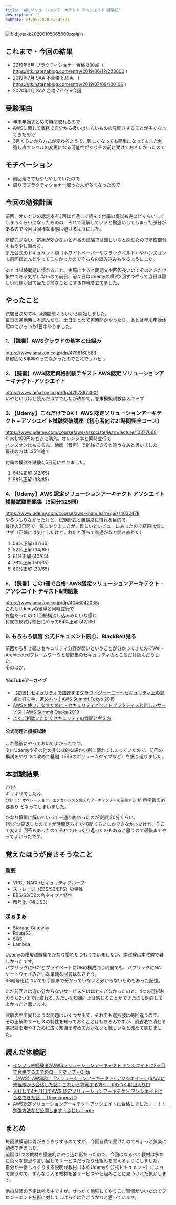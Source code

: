 ```yaml
---
title: 'AWSソリューションアーキテクト アソシエイト 受験記'
description: ''
pubDate: 01/05/2020 07:45:34
---
```


<p><span itemscope itemtype="http://schema.org/Photograph"><img src="/images/hatena/20200105065609.png" alt="f:id:jotaki:20200105065609p:plain" title="f:id:jotaki:20200105065609p:plain" class="hatena-fotolife" itemprop="image"></span></p>

<h2>これまで・今回の結果</h2>

<ul>
<li>2019年6月 プラクティショナー合格 830点（ <a href="https://jtk.hatenablog.com/entry/2019/06/12/223000">https://jtk.hatenablog.com/entry/2019/06/12/223000</a> ）</li>
<li>2019年7月 SAA 不合格 630点 （ <a href="https://jtk.hatenablog.com/entry/2019/07/09/100106">https://jtk.hatenablog.com/entry/2019/07/09/100106</a> ）</li>
<li>2020年1月 SAA 合格 771点 ※今回</li>
</ul>

<h2>受験理由</h2>

<ul>
<li>年末年始まとめて時間取れるので</li>
<li>AWSに関して業務で自分から扱いはしないものの見聞きすることが多くなってきたので</li>
<li>3月くらいから方式が変わるようで、難しくなっても簡単になってもまた勉強し直すレベルの変更になる可能性がありその前に受けておきたかったので</li>
</ul>

<h2>モチベーション</h2>

<ul>
<li>前回落ちてもやもやしていたので</li>
<li>周りでプラクティショナー取った人が多くなったので</li>
</ul>

<h2>今回の勉強計画</h2>

<p>前回、オレンジの認定本を3回ほど通しで読んで付属の模試も完コピくらいしてしまうくらいになったものの、それで理解していると勘違いしてしまった部分があるので今回は同様な事態は避けるようにした。</p>

<p>基礎力がない／応用が効かないと本番の試験では難しいなと感じたので基礎部分をもう少し固める。<br/>
また公式のドキュメント類（ホワイトペーパーやブラックベルト）やハンズオンも前回ほとんどやってこなかったのでそちらの読み込みもやるようにした。</p>

<p>あとは試験問題に慣れること。実際にやると問題文や回答長いのでそのときだけ集中できる気がしないので前日、前々日はUdemyの模試2回ずつやって当日は難しい問題が出て当たり前なことにする作戦を立てました。</p>

<h2>やったこと</h2>

<p>試験日決めて3、4週間前くらいから開始しました。<br/>
毎日の通勤時に本読んだり、土日まとめて何時間かやったり、あとは年末年始休暇中にがっつり1日中やりました。</p>

<h3>1. 【読書】AWSクラウドの基本と仕組み</h3>

<p><a href="https://www.amazon.co.jp/dp/4798160563">https://www.amazon.co.jp/dp/4798160563</a><br/>
基礎固め&amp;半年やってなかったのでこれでリハビリ</p>

<h3>2. 【読書】AWS認定資格試験テキスト AWS認定 ソリューションアーキテクト-アソシエイト</h3>

<p><a href="https://www.amazon.co.jp/dp/479739739X/">https://www.amazon.co.jp/dp/479739739X/</a><br/>
いやというほど読んだはずでしたが改めて。巻末模擬試験はスキップ</p>

<h3>3. 【Udemy】これだけでOK！ AWS 認定ソリューションアーキテクト – アソシエイト試験突破講座（初心者向け21時間完全コース）</h3>

<p><a href="https://www.udemy.com/course/aws-associate/learn/lecture/13377668">https://www.udemy.com/course/aws-associate/learn/lecture/13377668</a><br/>
年末1,400円のときに購入。オレンジ本と同時並行で<br/>
ハンズオンはもちろん、動画（音声）で勉強できると違うなあと思いました。<br/>
最後の方は1.25倍速で</p>

<p>付属の模試を試験4,5日前にやりました。</p>

<ol>
<li>64%正解 (42/65)</li>
<li>58%正解 (38/65)</li>
</ol>

<h3>4. 【Udemy】AWS 認定ソリューションアーキテクト アソシエイト模擬試験問題集（5回分325問）</h3>

<p><a href="https://www.udemy.com/course/aws-knan/learn/quiz/4632478">https://www.udemy.com/course/aws-knan/learn/quiz/4632478</a><br/>
やるつもりなかったけど、試験形式と難易度に慣れる目的で<br/>
最後の3日間で一気にやりましたが、難しいとレビューにあったので結果は気にせず（正確には気にしたけどこれだと落ちて普通かなと開き直れた）</p>

<ol>
<li>56%正解 (37/65)</li>
<li>52%正解 (34/65)</li>
<li>61%正解 (40/65)</li>
<li>76%正解 (50/65)</li>
<li>60%正解 (39/65)</li>
</ol>

<h3>5. 【読書】この1冊で合格! AWS認定ソリューションアーキテクト - アソシエイト テキスト&amp;問題集</h3>

<p><a href="https://www.amazon.co.jp/dp/4046042036/">https://www.amazon.co.jp/dp/4046042036/</a><br/>
これもUdemyの後半と同時並行で<br/>
終盤だったので1回結構流し込みみたいな感じ<br/>
付属の模試は前日にやって64%正解 (42/65)</p>

<h3>6. もろもろ復習 公式ドキュメント読む、BlackBelt見る</h3>

<p>前回から引き続きセキュリティ分野が弱いということが分かってきたのでWell-Architectedフレームワークと質問集のセキュリティのところだけ読んだりした。<br/>
そのほか、</p>

<h4>YouTubeアーカイブ</h4>

<ul>
<li><a href="https://www.youtube.com/watch?v=0vmQNd5ZJxw">【初級】セキュリティで加速するクラウドジャーニー～セキュリティ上の論点と打ち手、進め方～ | AWS Summit Tokyo 2019</a></li>
<li><a href="https://www.youtube.com/watch?v=nebsF0XE0JA">AWSを使いこなすために - セキュリティとベストプラクティスと新しいサービス | AWS Summit Osaka 2019</a></li>
<li><a href="https://www.youtube.com/watch?v=0OTIDeKMVyY">よくご相談いただくセキュリティの質問と考え方</a></li>
</ul>

<h4>公式問題と模擬試験</h4>

<p>これ最後にやっておいてよかったです。<br/>
変にUdemyやその他の非公式的な細かい所に慣れてしまっていたので、前回の模試をやりつつ改めて基礎（EBSのボリュームタイプなど）を振り返りました。</p>

<h2>本試験結果</h2>

<p>771点<br/>
ギリギリでしたね..<br/>
<code>分野 5: オペレーショナルエクセレンスを備えたアーキテクチャを定義する</code> が 再学習の必要あり となってしまいました。</p>

<p>かなり慎重に解いていって一通り終わったのが1時間20分くらい。<br/>
1問ずつ見返したのですが時間足らずで40問くらいしかできなかったけど、そこで変えた回答もあったのでそれでひっくり返ったのもあると思うので最後までやってよかったです。</p>

<h2>覚えたほうが良さそうなこと</h2>

<h3>重要</h3>

<ul>
<li>VPC、NACL/セキュリティグループ</li>
<li>ストレージ（EBS/S3/EFS）の特性</li>
<li>EBS/S3/DBの各タイプと特性</li>
<li>暗号化（特にS3）</li>
</ul>

<h3>まぁまぁ</h3>

<ul>
<li>Storage Gateway</li>
<li>Route53</li>
<li>SQS</li>
<li>Lambda</li>
</ul>

<p>Udemyの模擬試験集でかなり慣れたつもりでいましたが、本試験は本試験で難しかったです。<br/>
パブリックにEC2とプライベートにDBの構成問う問題でも、パブリックにNATゲートウェイみたいな単純な回答はなさそう。<br/>
S3暗号化についても手順まで分かっていないと分からないものもあった記憶。</p>

<p>ただ前回とは違い分からないサービス名はほとんどなかったのと、4つの選択肢のうち2つまでは絞れる..みたいな知識向上は感じることができたのも勉強してよかったと思います。</p>

<p>試験の中で同じような問題はいくつか出て、それでも選択肢は毎回違うので、<br/>
その正解のサービスの特性を知っておくことはもちろんですが、消去法で消せる選択肢を増やすために広く知識を貯めておかないと難しいなと改めて感じました。</p>

<h2>読んだ体験記</h2>

<ul>
<li><a href="https://qiita.com/Takara1356/items/bc0752ad533becd98971">インフラ未経験者がAWSソリューションアーキテクト アソシエイトに2ヶ月で合格するまでのロードマップ - Qiita</a></li>
<li><a href="http://iwasiman.hatenablog.com/entry/20191015-aws-certified-saa-4challenger">【AWS】AWS認定『ソリューションアーキテクト- アソシエイト』(SAA)に未経験から合格した話：これから挑戦する方へ - Rのつく財団入り口</a></li>
<li><a href="https://dev.classmethod.jp/cloud/aws/certified-aws-solutions-architect-associate-4months/">入社して4カ月目でAWS 認定ソリューションアーキテクト アソシエイトに合格できた話 ｜ Developers.IO</a></li>
<li><a href="https://note.com/dafujii/n/n81fb70f29119">AWS認定ソリューションアーキテクトアソシエイトに合格しました！！！！　勉強方法など公開します｜ふじい｜note</a></li>
</ul>

<h2>まとめ</h2>

<p>毎回試験前は胃がきりきりするのですが、今回自費で受けたのでちょっと気楽に勉強できました。<br/>
前回は1つの教材を徹底的にやり込む形だったので、今回はなるべく教材は多めに色々な視点や言い回しでサービスだったり仕組みを覚えるようにしました。<br/>
自分が一番しっくりする説明が教材（本やUdemyや公式ドキュメント）によって違うので、すんなり入る教材を各サービスや仕組みごとに見つけれた気がします。</p>

<p>他の試験の予定は考え中ですが、せっかく勉強してやりこむ習慣がついたのでフロントエンド技術に対してしばらくは注ごうかなと思っています。</p>
